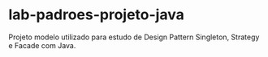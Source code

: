# lab-padroes-projeto-java
Projeto modelo utilizado para estudo de Design Pattern Singleton, Strategy e Facade com Java.
